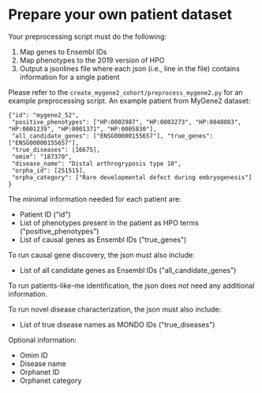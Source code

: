 # Prepare your own patient dataset

Your preprocessing script must do the following:
1. Map genes to Ensembl IDs
2. Map phenotypes to the 2019 version of HPO
3. Output a jsonlines file where each json (i.e., line in the file) contains information for a single patient

Please refer to the `create_mygene2_cohort/preprocess_mygene2.py` for an example preprocessing script. An example patient from MyGene2 dataset:

```
{"id": "mygene2_52",
 "positive_phenotypes": ["HP:0002987", "HP:0003273", "HP:0040083", "HP:0001239", "HP:0001371", "HP:0005830"],
 "all_candidate_genes": ["ENSG00000155657"], "true_genes": ["ENSG00000155657"],
 "true_diseases": [16675],
 "omim": "187370",
 "disease_name": "Distal arthrogryposis type 10",
 "orpha_id": [251515],
 "orpha_category": ["Rare developmental defect during embryogenesis"]
}
```

The minimal information needed for each patient are:
- Patient ID ("id")
- List of phenotypes present in the patient as HPO terms ("positive_phenotypes")
- List of causal genes as Ensembl IDs ("true_genes")

To run causal gene discovery, the json must also include:
- List of all candidate genes as Ensembl IDs ("all_candidate_genes")

To run patients-like-me identification, the json does not need any additional information.

To run novel disease characterization, the json must also include:
- List of true disease names as MONDO IDs ("true_diseases")

Optional information:
- Omim ID
- Disease name
- Orphanet ID
- Orphanet category
